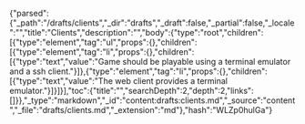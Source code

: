 {"parsed":{"_path":"/drafts/clients","_dir":"drafts","_draft":false,"_partial":false,"_locale":"","title":"Clients","description":"","body":{"type":"root","children":[{"type":"element","tag":"ul","props":{},"children":[{"type":"element","tag":"li","props":{},"children":[{"type":"text","value":"Game should be playable using a terminal emulator and a ssh client."}]},{"type":"element","tag":"li","props":{},"children":[{"type":"text","value":"The web client provides a terminal emulator."}]}]}],"toc":{"title":"","searchDepth":2,"depth":2,"links":[]}},"_type":"markdown","_id":"content:drafts:clients.md","_source":"content","_file":"drafts/clients.md","_extension":"md"},"hash":"WLZp0hulGa"}